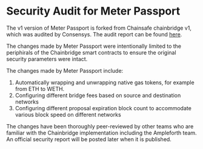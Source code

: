 # Security Audit for Meter Passport

The v1 version of Meter Passport is forked from Chainsafe chainbridge v1, which was audited by Consensys.  The audit report can be found [here](https://consensys.net/diligence/audits/private/adash47d-chainbridge/).

The changes made by Meter Passport were intentionally limited to the periphirals of the Chainbridge smart contracts to ensure the original security parameters were intact.  

The changes made by Meter Passport include:

1. Automatically wrapping and unwrapping native gas tokens, for example from ETH to WETH.
2. Configuring different bridge fees based on source and destination networks
3. Configuring different proposal expiration block count to accommodate various block speed on different networks

The changes have been thoroughly peer-reviewed by other teams who are familiar with the Chainbridge implementation including the Ampleforth team.  An official security report will be posted later when it is published.

